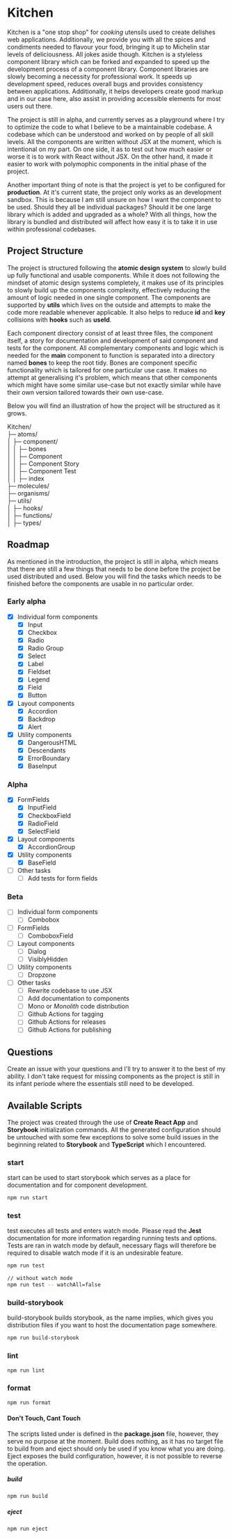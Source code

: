 # Kitchen

Kitchen is a "one stop shop" for _cooking_ utensils used to create delishes web applications. Additionally, we provide you with all the spices and condiments needed to flavour your food, bringing it up to Michelin star levels of deliciousness. All jokes aside though. Kitchen is a styleless component library which can be forked and expanded to speed up the development process of a component library. Component libraries are slowly becoming a necessity for professional work. It speeds up development speed, reduces overall bugs and provides consistency between applications. Additionally, it helps developers create good markup and in our case here, also assist in providing accessible elements for most users out there.

The project is still in alpha, and currently serves as a playground where I try to optimize the code to what I believe to be a maintainable codebase. A codebase which can be understood and worked on by people of all skill levels. All the components are written without JSX at the moment, which is intentional on my part. On one side, it as to test out how much easier or worse it is to work with React without JSX. On the other hand, it made it easier to work with polymophic components in the initial phase of the project.

Another important thing of note is that the project is yet to be configured for **production**. At it's current state, the project only works as an development sandbox. This is because I am still unsure on how I want the component to be used. Should they all be individual packages? Should it be one large library which is added and upgraded as a whole? With all things, how the library is bundled and distributed will affect how easy it is to take it in use within professional codebases.

## Project Structure

The project is structured following the **atomic design system** to slowly build up fully functional and usable components. While it does not following the mindset of atomic design systems completely, it makes use of its principles to slowly build up the components complexity, effectively reducing the amount of logic needed in one single component. The components are supported by **utils** which lives on the outside and attempts to make the code more readable whenever applicable. It also helps to reduce **id** and **key** collisions with **hooks** such as **useId**.

Each component directory consist of at least three files, the component itself, a story for documentation and development of said component and tests for the component. All complementary components and logic which is needed for the **main** component to function is separated into a directory named **bones** to keep the root tidy. Bones are component specific functionality which is tailored for one particular use case. It makes no attempt at generalising it's problem, which means that other components which might have some similar use-case but not exactly similar while have their own version tailored towards their own use-case.

Below you will find an illustration of how the project will be structured as it grows.

Kitchen/  
├─ atoms/  
│ ├─ component/  
│ │ ├─ bones  
│ │ ├─ Component  
│ │ ├─ Component Story  
│ │ ├─ Component Test  
│ │ ├─ index  
├─ molecules/  
├─ organisms/  
├─ utils/  
│ ├─ hooks/  
│ ├─ functions/  
│ ├─ types/

## Roadmap

As mentioned in the introduction, the project is still in alpha, which means that there are still a few things that needs to be done before the project be used distributed and used. Below you will find the tasks which needs to be finished before the components are usable in no particular order.

### Early alpha

- [x] Individual form components
  - [x] Input
  - [x] Checkbox
  - [x] Radio
  - [x] Radio Group
  - [x] Select
  - [x] Label
  - [x] Fieldset
  - [x] Legend
  - [x] Field
  - [x] Button
- [x] Layout components
  - [x] Accordion
  - [x] Backdrop
  - [x] Alert
- [x] Utility components
  - [x] DangerousHTML
  - [x] Descendants
  - [x] ErrorBoundary
  - [x] BaseInput

### Alpha

- [x] FormFields
  - [x] InputField
  - [x] CheckboxField
  - [x] RadioField
  - [x] SelectField
- [x] Layout components
  - [x] AccordionGroup
- [x] Utility components
  - [x] BaseField
- [ ] Other tasks
  - [ ] Add tests for form fields

### Beta

- [ ] Individual form components
  - [ ] Combobox
- [ ] FormFields
  - [ ] ComboboxField
- [ ] Layout components
  - [ ] Dialog
  - [ ] VisiblyHidden
- [ ] Utility components
  - [ ] Dropzone
- [ ] Other tasks
  - [ ] Rewrite codebase to use JSX
  - [ ] Add documentation to components
  - [ ] Mono or _Monolith_ code distribution
  - [ ] Github Actions for tagging
  - [ ] Github Actions for releases
  - [ ] Github Actions for publishing

## Questions

Create an issue with your questions and I'll try to answer it to the best of my ability. I don't take request for missing components as the project is still in its infant periode where the essentials still need to be developed.

## Available Scripts

The project was created through the use of **Create React App** and **Storybook** initialization commands. All the generated configuration should be untouched with some few exceptions to solve some build issues in the beginning related to **Storybook** and **TypeScript** which I encountered.

### start

start can be used to start storybook which serves as a place for documentation and for component development.

```bash
npm run start
```

### test

test executes all tests and enters watch mode. Please read the **Jest** documentation for more information regarding running tests and options. Tests are ran in watch mode by default, necessary flags will therefore be required to disable watch mode if it is an undesirable feature.

```bash
npm run test

// without watch mode
npm run test -- watchAll=false
```

### build-storybook

build-storybook builds storybook, as the name implies, which gives you distribution files if you want to host the documentation page somewhere.

```bash
npm run build-storybook
```

### lint

```bash
npm run lint
```

### format

```bash
npm run format
```

#### Don't Touch, Cant Touch

The scripts listed under is defined in the **package.json** file, however, they serve no purpose at the moment. Build does nothing, as it has no target file to build from and eject should only be used if you know what you are doing. Eject exposes the build configuration, however, it is not possible to reverse the operation.

##### build

```bash
npm run build
```

##### eject

```bash
npm run eject
```
